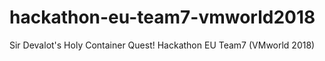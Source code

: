 # hackathon-eu-team7-vmworld2018
Sir Devalot's Holy Container Quest! Hackathon EU Team7 (VMworld 2018)
